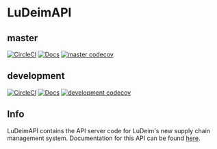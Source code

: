 # LuDeimAPI
## master
[![CircleCI](https://circleci.com/gh/Topl/LuDeimAPI/tree/master.svg?style=shield)](https://circleci.com/gh/Topl/LuDeimAPI/tree/master)
[![Docs](https://readthedocs.org/projects/ludeimapi/badge/?version=stable&style=flat)](https://ludeimapi.readthedocs.io/en/stable/)
[![master codecov](https://codecov.io/gh/Topl/LuDeimAPI/branch/master/graph/badge.svg)](https://codecov.io/gh/Topl/LuDeimAPI/branch/master)
## development
[![CircleCI](https://circleci.com/gh/Topl/LuDeimAPI/tree/development.svg?style=shield)](https://circleci.com/gh/Topl/LuDeimAPI/tree/development)
[![Docs](https://readthedocs.org/projects/ludeimapi/badge/?version=latest&style=flat)](https://ludeimapi.readthedocs.io/en/latest/)
[![development codecov](https://codecov.io/gh/Topl/LuDeimAPI/branch/development/graph/badge.svg)](https://codecov.io/gh/Topl/LuDeimAPI/branch/development)

## Info
LuDeimAPI contains the API server code for LuDeim's new supply chain management system. Documentation for this API can be found [here](https://ludeimapi.readthedocs.io/en/latest/).
